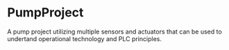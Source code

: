 # PumpProject
A pump project utilizing multiple sensors and actuators that can be used to undertand operational technology and PLC principles.

